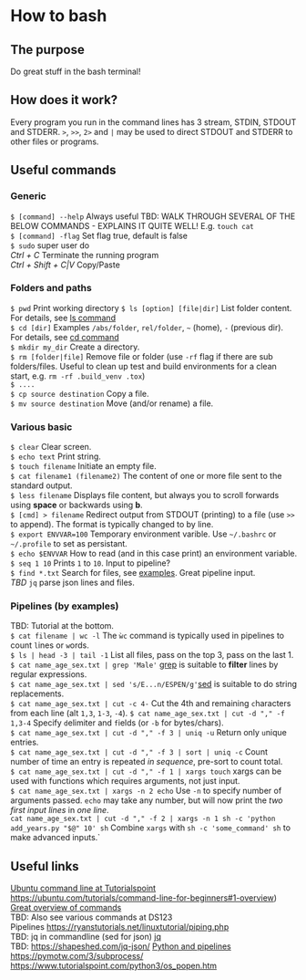 # How to bash

## The purpose
Do great stuff in the bash terminal!

## How does it work?
Every program you run in the command lines has 3 stream, STDIN, STDOUT and STDERR. `>`, `>>`, `2>` and `|` may be used to direct STDOUT and STDERR to other files or programs.

## Useful commands

### Generic
`$ [command] --help` Always useful TBD: WALK THROUGH SEVERAL OF THE BELOW COMMANDS - EXPLAINS IT QUITE WELL! E.g. `touch cat`<br/>
`$ [command] -flag` Set flag true, default is false <br/>
`$ sudo` super user do <br/>
*Ctrl + C*  Terminate the running program<br/>
*Ctrl + Shift + C|V* Copy/Paste

### Folders and paths
`$ pwd` Print working directory
`$ ls [option] [file|dir]` List folder content. For details, see [ls command](https://www.rapidtables.com/code/linux/ls.html)<br/>
`$ cd [dir]` Examples `/abs/folder`, `rel/folder`, `~` (home), `-` (previous dir). For details, see [cd command](https://www.rapidtables.com/code/linux/cd.html)<br/>
`$ mkdir my_dir` Create a directory.<br/>
`$ rm [folder|file]` Remove file or folder (use `-rf` flag if there are sub folders/files. Useful to clean up test and build environments for a clean start, e.g. `rm -rf .build_venv .tox`)<br/>
`$ ....` <br/>
`$ cp source destination` Copy a file.<br/>
`$ mv source destination` Move (and/or rename) a file.<br/>

### Various basic
`$ clear` Clear screen.<br/>
`$ echo text` Print string.<br/>
`$ touch filename` Initiate an empty file.<br/>
`$ cat filename1 (filename2)` The content of one or more file sent to the standard output.<br/>
`$ less filename` Displays file content, but always you to scroll forwards using **space** or backwards using **b**.<br/>
`$ [cmd] > filename` Redirect output from STDOUT (printing) to a file (use `>>` to append). The format is typically changed to by line.<br/> 
`$ export ENVVAR=100` Temporary environment varible. Use `~/.bashrc` or `~/.profile` to set as persistant.<br/>
`$ echo $ENVVAR` How to read (and in this case print) an environment variable.<br/>
`$ seq 1 10` Prints `1` to `10`. Input to pipeline?<br/>
`$ find *.txt` Search for files, see [examples](https://www.geeksforgeeks.org/find-command-in-linux-with-examples/). Great pipeline input.<br/>
*TBD* `jq` parse json lines and files.<br/>

### Pipelines (by examples)
TBD: Tutorial at the bottom.<br/>
`$ cat filename | wc -l` The `ẁc` command is typically used in pipelines to count `l`ines or `w`ords.<br/>
`$ ls | head -3 | tail -1` List all files, pass on the top 3, pass on the last 1.<br/>
`$ cat name_age_sex.txt | grep 'Male'` [grep](https://danielmiessler.com/study/grep/) is suitable to **filter** lines by regular expressions.<br/>
`$ cat name_age_sex.txt | sed 's/E...n/ESPEN/g'`[sed](https://www.tutorialspoint.com/sed/index.htm) is suitable to do string replacements.<br/>
`$ cat name_age_sex.txt | cut -c 4-` Cut the 4th and remaining `c`haracters from each line (alt `1,3`, `1-3`, `-4`).
`$ cat name_age_sex.txt | cut -d "," -f 1,3-4` Specify `d`elimiter and `f`ields (or `-b` for bytes/chars). <br/>
`$ cat name_age_sex.txt | cut -d "," -f 3 | uniq -u` Return only `u`nique entries.<br/>
`$ cat name_age_sex.txt | cut -d "," -f 3 | sort | uniq -c` Count number of time an entry is repeated *in sequence*, pre-sort to count total.<br/>
`$ cat name_age_sex.txt | cut -d "," -f 1 | xargs touch` xargs can be used with functions which requires arguments, not just input.<br/>
`$ cat name_age_sex.txt | xargs -n 2 echo` Use `-n` to specify number of arguments passed. `echo` may take any number, but will now print the *two first input lines* in *one line*.<br/>
`cat name_age_sex.txt | cut -d "," -f 2 | xargs -n 1 sh -c 'python add_years.py "$@" 10' sh` Combine `xargs` with `sh -c 'some_command' sh` to make advanced inputs.`<br/>

## Useful links
[Ubuntu command line at Tutorialspoint](https://www.tutorialspoint.com/ubuntu/ubuntu_command_line.htm)<br/>
https://ubuntu.com/tutorials/command-line-for-beginners#1-overview)<br/> 
[Great overview of commands](https://medium.com/@duruldalkanat/bash-commands-guide-129c81cbfe87)<br/>
TBD: Also see various commands at DS123<br/>
Pipelines https://ryanstutorials.net/linuxtutorial/piping.php<br/>
TBD: jq in commandline (sed for json) [jq](https://stedolan.github.io/jq/)<br/>
TBD: https://shapeshed.com/jq-json/
[Python and pipelines](https://docs.python.org/3/library/pipes.html)<br/>
https://pymotw.com/3/subprocess/<br/>
https://www.tutorialspoint.com/python3/os_popen.htm<br/>
